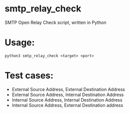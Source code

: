 # smtp_relay_check
SMTP Open Relay Check script, written in Python

# Usage: 
`python3 smtp_relay_check <target> <port>`
  
# Test cases: 
- External Source Address, External Destination Address
- External Source Address, Internal Destination Address
- Internal Source Address, Internal Destination Address
- Internal Source Address, External Destination address
